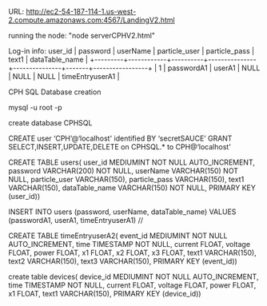 

URL: http://ec2-54-187-114-1.us-west-2.compute.amazonaws.com:4567/LandingV2.html

running the node: "node serverCPHV2.html"

Log-in info: 
user_id | password   | userName | particle_user | particle_pass | text1 | dataTable_name  |
+---------+------------+----------+---------------+---------------+-------+-----------------+
|       1 | passwordA1 | userA1   | NULL          | NULL          | NULL  | timeEntryuserA1 |

CPH SQL Database creation

mysql -u root -p 

create database CPHSQL


CREATE user ‘CPH’@‘localhost' identified BY ‘secretSAUCE’
GRANT SELECT,INSERT,UPDATE,DELETE on CPHSQL.* to CPH@‘localhost'

CREATE TABLE users(
	user_id MEDIUMINT NOT NULL AUTO_INCREMENT,
	password VARCHAR(200) NOT NULL,
	userName VARCHAR(150) NOT NULL,
	particle_user VARCHAR(150),
	particle_pass VARCHAR(150),
	text1 VARCHAR(150),
	dataTable_name VARCHAR(150) NOT NULL,
	PRIMARY KEY (user_id)) 

INSERT INTO users (password, userName, dataTable_name) VALUES (passwordA1, userA1, timeEntryuserA1) // 


CREATE TABLE timeEntryuserA2(
	event_id MEDIUMINT NOT NULL AUTO_INCREMENT,
	time TIMESTAMP NOT NULL,
	current FLOAT,
	voltage FLOAT,
	power FLOAT,
	x1 FLOAT,
	x2 FLOAT,
	x3 FLOAT,
	text1 VARCHAR(150),
	text2 VARCHAR(150),
	text3 VARCHAR(150),
	PRIMARY KEY (event_id))

create table devices(
	device_id MEDIUMINT NOT NULL AUTO_INCREMENT,
	time TIMESTAMP NOT NULL,
	current FLOAT,
	voltage FLOAT,
	power FLOAT,
	x1 FLOAT,
	text1 VARCHAR(150),
	PRIMARY KEY (device_id))